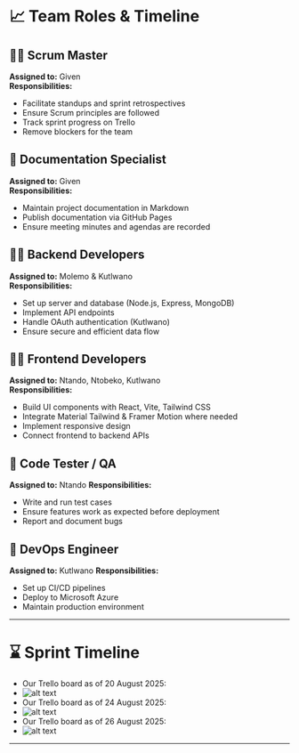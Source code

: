 # 📈 Team Roles & Timeline

## 🧑‍🏫 Scrum Master
**Assigned to:** Given  
**Responsibilities:**
- Facilitate standups and sprint retrospectives
- Ensure Scrum principles are followed
- Track sprint progress on Trello
- Remove blockers for the team

## 📃 Documentation Specialist
**Assigned to:** Given  
**Responsibilities:**
- Maintain project documentation in Markdown
- Publish documentation via GitHub Pages
- Ensure meeting minutes and agendas are recorded

## 🧑‍💻 Backend Developers
**Assigned to:** Molemo & Kutlwano  
**Responsibilities:**
- Set up server and database (Node.js, Express, MongoDB)
- Implement API endpoints
- Handle OAuth authentication (Kutlwano)
- Ensure secure and efficient data flow

## 🧑‍💻 Frontend Developers
**Assigned to:** Ntando, Ntobeko, Kutlwano  
**Responsibilities:**
- Build UI components with React, Vite, Tailwind CSS
- Integrate Material Tailwind & Framer Motion where needed
- Implement responsive design
- Connect frontend to backend APIs

## 🧪 Code Tester / QA
**Assigned to:** Ntando
**Responsibilities:**
- Write and run test cases
- Ensure features work as expected before deployment
- Report and document bugs

## 🚀 DevOps Engineer
**Assigned to:** Kutlwano 
**Responsibilities:**
- Set up CI/CD pipelines
- Deploy to Microsoft Azure
- Maintain production environment

---

# ⌛ Sprint Timeline

- Our Trello board as of 20 August 2025:
- ![alt text](/Codexa/docs/assets/meetings/Sprint02/20th.png)
- Our Trello board as of 24 August 2025:
- ![alt text](/Codexa/docs/assets/meetings/Sprint02/24th.png)
- Our Trello board as of 26 August 2025:
- ![alt text](/Codexa/docs/assets/meetings/Sprint02/26th.png)

---
